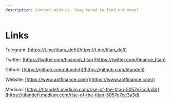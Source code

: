 ```yaml
---
description: Connect with us. Stay tuned to find out more!
---
```


# Links

Telegram: [https://t.me/titan\_defi](https://t.me/titan_defi)

Twitter: [https://twitter.com/finance\_titan](https://twitter.com/finance_titan)

Github: [https://github.com/titandefi](https://github.com/titandefi)

Website: [https://www.aotfinance.com/](https://www.aotfinance.com/)

Medium: [https://titandefi.medium.com/rise-of-the-titan-5057e7cc3a3d](https://titandefi.medium.com/rise-of-the-titan-5057e7cc3a3d)

